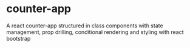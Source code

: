 # counter-app
A react counter-app structured in class components with state management, prop drilling, conditional rendering and styling with react bootstrap
